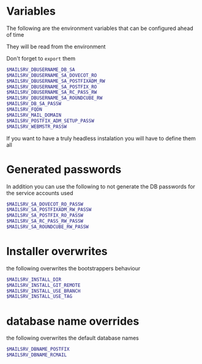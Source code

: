 # Variables

The following are the environment variables that can be configured ahead of time

They will be read from the environment

Don't forget to `export` them

```sh
$MAILSRV_DBUSERNAME_DB_SA
$MAILSRV_DBUSERNAME_SA_DOVECOT_RO
$MAILSRV_DBUSERNAME_SA_POSTFIXADM_RW
$MAILSRV_DBUSERNAME_SA_POSTFIX_RO
$MAILSRV_DBUSERNAME_SA_RC_PASS_RW
$MAILSRV_DBUSERNAME_SA_ROUNDCUBE_RW
$MAILSRV_DB_SA_PASSW
$MAILSRV_FQDN
$MAILSRV_MAIL_DOMAIN
$MAILSRV_POSTFIX_ADM_SETUP_PASSW
$MAILSRV_WEBMSTR_PASSW
```

If you want to have a truly headless instalation you will have to define them all

# Generated passwords

In addition you can use the following to not generate the DB passwords for the
service accounts used

```sh
$MAILSRV_SA_DOVECOT_RO_PASSW
$MAILSRV_SA_POSTFIXADM_RW_PASSW
$MAILSRV_SA_POSTFIX_RO_PASSW
$MAILSRV_SA_RC_PASS_RW_PASSW
$MAILSRV_SA_ROUNDCUBE_RW_PASSW
```

# Installer overwrites

the following overwrites the bootstrappers behaviour

```sh
$MAILSRV_INSTALL_DIR
$MAILSRV_INSTALL_GIT_REMOTE
$MAILSRV_INSTALL_USE_BRANCH
$MAILSRV_INSTALL_USE_TAG
```

# database name overrides

the following overwrites the default database names

```sh
$MAILSRV_DBNAME_POSTFIX
$MAILSRV_DBNAME_RCMAIL
```
